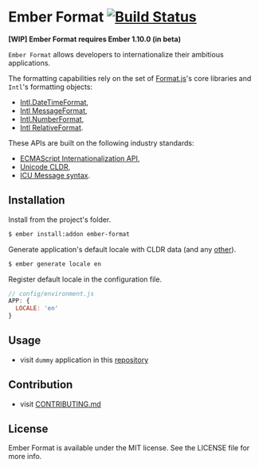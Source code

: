 # Ember Format [![Build Status](https://travis-ci.org/bobisjan/ember-format.svg?branch=master)](https://travis-ci.org/bobisjan/ember-format)

**[WIP] Ember Format requires Ember 1.10.0 (in beta)**

`Ember Format` allows developers to internationalize their ambitious applications.

The formatting capabilities rely on the set of [Format.js](http://formatjs.io/)'s core libraries and `Intl`'s formatting objects:

* [Intl.DateTimeFormat](https://developer.mozilla.org/en-US/docs/Web/JavaScript/Reference/Global_Objects/DateTimeFormat),
* [Intl MessageFormat](https://github.com/yahoo/intl-messageformat),
* [Intl.NumberFormat](https://developer.mozilla.org/en-US/docs/Web/JavaScript/Reference/Global_Objects/NumberFormat),
* [Intl RelativeFormat](https://github.com/yahoo/intl-relativeformat).

These APIs are built on the following industry standards:

* [ECMAScript Internationalization API](http://www.ecma-international.org/ecma-402/1.0/),
* [Unicode CLDR](http://cldr.unicode.org/),
* [ICU Message syntax](http://userguide.icu-project.org/formatparse/messages).

## Installation

Install from the project's folder.

```sh
$ ember install:addon ember-format
```

Generate application's default locale with CLDR data (and any [other](https://github.com/bobisjan/ember-format/blob/master/addon/utils/locale.js#L7)).

```sh
$ ember generate locale en
```

Register default locale in the configuration file.

```js
// config/environment.js
APP: {
  LOCALE: 'en'
}
```

## Usage

* visit `dummy` application in this [repository](https://github.com/bobisjan/ember-format/tree/master/tests/dummy)

## Contribution

* visit [CONTRIBUTING.md](https://github.com/bobisjan/ember-format/blob/master/CONTRIBUTING.md)

## License

Ember Format is available under the MIT license. See the LICENSE file for more info.
